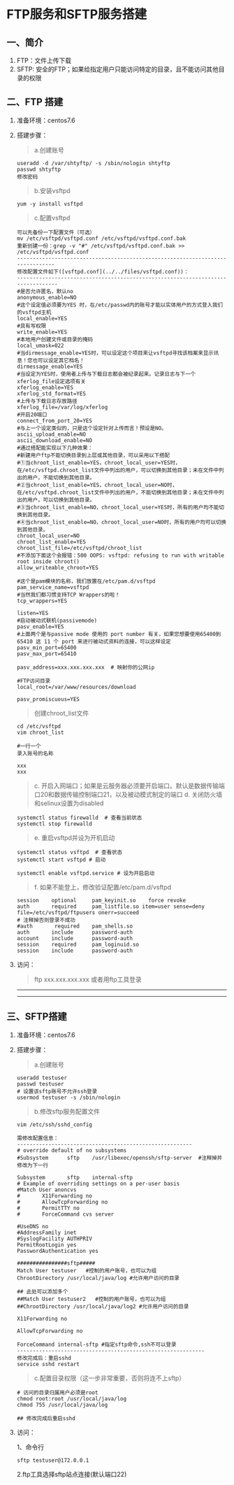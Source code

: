 # FTP服务和SFTP服务搭建

## 一、简介
1. FTP：文件上传下载
2. SFTP:  安全的FTP；如果给指定用户只能访问特定的目录，且不能访问其他目录的权限

## 二、FTP 搭建
1. 准备环境：centos7.6
2. 搭建步骤：
    > a.创建账号
    ```
    useradd -d /var/shtyftp/ -s /sbin/nologin shtyftp
    passwd shtyftp
    修改密码
    ```
    > b.安装vsftpd 
    ```
    yum -y install vsftpd
    ```
    > c.配置vsftpd
    ```
    可以先备份一下配置文件（可选）
    mv /etc/vsftpd/vsftpd.conf /etc/vsftpd/vsftpd.conf.bak
    重新创建一份：grep -v "#" /etc/vsftpd/vsftpd.conf.bak >> /etc/vsftpd/vsftpd.conf
    -------------------------------------------------------------------------------
    修改配置文件如下([vsftpd.conf](../../files/vsftpd.conf))：
    --------------------------------------------------------------------------------
    #是否允许匿名，默认no
    anonymous_enable=NO
    #这个设定值必须要为YES 时，在/etc/passwd内的账号才能以实体用户的方式登入我们的vsftpd主机
    local_enable=YES
    #具有写权限
    write_enable=YES
    #本地用户创建文件或目录的掩码
    local_umask=022
    #当dirmessage_enable=YES时，可以设定这个项目来让vsftpd寻找该档案来显示讯息！您也可以设定其它档名！
    dirmessage_enable=YES
    #当设定为YES时，使用者上传与下载日志都会被纪录起来。记录日志与下一个xferlog_file设定选项有关
    xferlog_enable=YES
    xferlog_std_format=YES
    #上传与下载日志存放路径
    xferlog_file=/var/log/xferlog
    #开启20端口
    connect_from_port_20=YES
    #与上一个设定类似的，只是这个设定针对上传而言！预设是NO。
    ascii_upload_enable=NO
    ascii_download_enable=NO
    #通过搭配能实现以下几种效果：
    #新建用户ftp不能切换目录到上层或其他目录，可以采用以下搭配 
    #①当chroot_list_enable=YES，chroot_local_user=YES时，在/etc/vsftpd.chroot_list文件中列出的用户，可以切换到其他目录；未在文件中列出的用户，不能切换到其他目录。 
    #②当chroot_list_enable=YES，chroot_local_user=NO时，在/etc/vsftpd.chroot_list文件中列出的用户，不能切换到其他目录；未在文件中列出的用户，可以切换到其他目录。 
    #③当chroot_list_enable=NO，chroot_local_user=YES时，所有的用户均不能切换到其他目录。 
    #④当chroot_list_enable=NO，chroot_local_user=NO时，所有的用户均可以切换到其他目录。
    chroot_local_user=NO
    chroot_list_enable=YES
    chroot_list_file=/etc/vsftpd/chroot_list
    #不添加下面这个会报错：500 OOPS: vsftpd: refusing to run with writable root inside chroot()
    allow_writeable_chroot=YES

    #这个是pam模块的名称，我们放置在/etc/pam.d/vsftpd
    pam_service_name=vsftpd
    #当然我们都习惯支持TCP Wrappers的啦！
    tcp_wrappers=YES

    listen=YES
    #启动被动式联机(passivemode)
    pasv_enable=YES
    #上面两个是与passive mode 使用的 port number 有关，如果您想要使用65400到65410 这 11 个 port 来进行被动式资料的连接，可以这样设定
    pasv_min_port=65400
    pasv_max_port=65410

    pasv_address=xxx.xxx.xxx.xxx  # 映射你的公网ip

    #FTP访问目录
    local_root=/var/www/resources/download

    pasv_promiscuous=YES
    ```
    > 创建chroot_list文件
    ```
    cd /etc/vsftpd
    vim chroot_list
    
    #一行一个
    录入账号的名称

    xxx
    xxx
    ```

    > c. 开启入网端口；如果是云服务器必须要开启端口。默认是数据传输端口20和数据传输控制端口21，以及被动模式制定的端口
    > d. 关闭防火墙和selinux设置为disabled
    ```
    systemctl status firewalld  # 查看当前状态
    systemctl stop firewalld
    ```
    > e. 重启vsftpd并设为开机启动
    ```
    systemctl status vsftpd  # 查看状态
    systemctl start vsftpd # 启动

    systemctl enable vsftpd.service # 设为开启启动
    ```
    > f. 如果不能登上，修改验证配置/etc/pam.d/vsftpd
    ```
    session    optional     pam_keyinit.so    force revoke
    auth       required     pam_listfile.so item=user sense=deny file=/etc/vsftpd/ftpusers onerr=succeed
    # 注释掉否则登录不成功
    #auth       required    pam_shells.so
    auth       include      password-auth
    account    include      password-auth
    session    required     pam_loginuid.so
    session    include      password-auth
    ```
3. 访问：
   > ftp xxx.xxx.xxx.xxx
   或者用ftp工具登录

    ------------
    ------------

## 三、SFTP搭建
1. 准备环境：centos7.6
2. 搭建步骤：
    > a.创建账号
    ```
    useradd testuser
    passwd testuser
    # 设置该sftp账号不允许ssh登录
    usermod testuser -s /sbin/nologin
    ```
    > b.修改sftp服务配置文件
    ```
    vim /etc/ssh/sshd_config

    需修改配置信息：
    --------------------------------------------------------
    # override default of no subsystems
    #Subsystem      sftp    /usr/libexec/openssh/sftp-server  #注释掉并修改为下一行

    Subsystem       sftp    internal-sftp
    # Example of overriding settings on a per-user basis
    #Match User anoncvs
    #       X11Forwarding no
    #       AllowTcpForwarding no
    #       PermitTTY no
    #       ForceCommand cvs server

    #UseDNS no
    #AddressFamily inet
    #SyslogFacility AUTHPRIV
    PermitRootLogin yes
    PasswordAuthentication yes

    ################sftp#####
    Match User testuser   #控制的用户账号，也可以为组
    ChrootDirectory /usr/local/java/log #允许用户访问的目录

    ## 此处可以添加多个
    ##Match User testuser2   #控制的用户账号，也可以为组
    ##ChrootDirectory /usr/local/java/log2 #允许用户访问的目录

    X11Forwarding no

    AllowTcpForwarding no

    ForceCommand internal-sftp #指定sftp命令,ssh不可以登录
    ------------------------------------------------------------
    修改完成后：重启sshd
    service sshd restart
    ```
    > c.配置目录权限（这一步非常重要，否则将连不上sftp）
    ```
    # 访问的目录归属用户必须是root
    chmod root:root /usr/local/java/log
    chmod 755 /usr/local/java/log

    ## 修改完成后重启sshd
    ```
3. 访问：
   
   1、命令行
   ```
   sftp testuser@172.0.0.1
   ```
   2.ftp工具选择sftp站点连接(默认端口22)